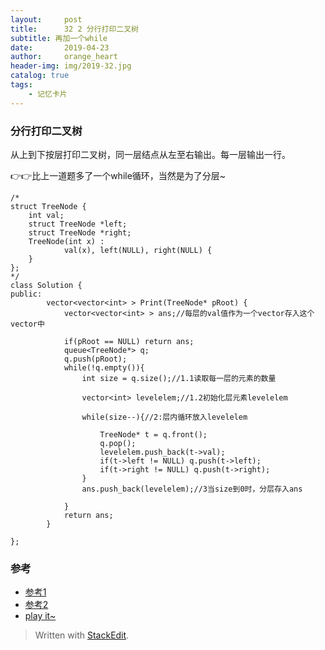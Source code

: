 ```yaml
---
layout:     post
title:      32 2 分行打印二叉树
subtitle: 再加一个while
date:       2019-04-23
author:     orange_heart
header-img: img/2019-32.jpg
catalog: true
tags:
    - 记忆卡片
---
```


### 分行打印二叉树


从上到下按层打印二叉树，同一层结点从左至右输出。每一层输出一行。

👉👉比上一道题多了一个while循环，当然是为了分层~


```objc
/*
struct TreeNode {
    int val;
    struct TreeNode *left;
    struct TreeNode *right;
    TreeNode(int x) :
            val(x), left(NULL), right(NULL) {
    }
};
*/
class Solution {
public:
        vector<vector<int> > Print(TreeNode* pRoot) {
            vector<vector<int> > ans;//每层的val值作为一个vector存入这个vector中  
            
            if(pRoot == NULL) return ans;
            queue<TreeNode*> q;
            q.push(pRoot);
            while(!q.empty()){
                int size = q.size();//1.1读取每一层的元素的数量  
                
                vector<int> levelelem;//1.2初始化层元素levelelem  
                
                while(size--){//2:层内循环放入levelelem  
                
                    TreeNode* t = q.front();
                    q.pop();
                    levelelem.push_back(t->val);
                    if(t->left != NULL) q.push(t->left);
                    if(t->right != NULL) q.push(t->right);
                }
                ans.push_back(levelelem);//3当size到0时，分层存入ans  
                
            }
            return ans;
        }
    
};
```
### 参考

- [参考1](https://github.com/zhedahht/CodingInterviewChinese2)
- [参考2](https://github.com/gatieme/CodingInterviews)
- [play it~](https://www.nowcoder.com/practice/445c44d982d04483b04a54f298796288?tpId=13&tqId=11213&tPage=3&rp=1&ru=%2Fta%2Fcoding-interviews&qru=%2Fta%2Fcoding-interviews%2Fquestion-ranking)

> Written with [StackEdit](https://stackedit.io/).

<head>
    <script src="https://cdn.mathjax.org/mathjax/latest/MathJax.js?config=TeX-AMS-MML_HTMLorMML" type="text/javascript"></script>
    <script type="text/x-mathjax-config">
        MathJax.Hub.Config({
            tex2jax: {
            skipTags: ['script', 'noscript', 'style', 'textarea', 'pre'],
            inlineMath: [['$','$']]
            }
        });
    </script>
</head>
<!--stackedit_data:
eyJoaXN0b3J5IjpbLTk0OTIwMTUwMywyMDU0MjgyMzc3LC02Mj
M2MzQ4MjVdfQ==
-->